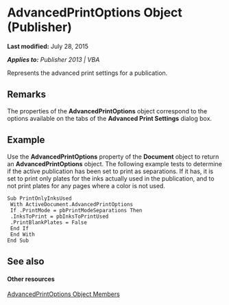 
# AdvancedPrintOptions Object (Publisher)

 **Last modified:** July 28, 2015

 _**Applies to:** Publisher 2013 | VBA_

Represents the advanced print settings for a publication.


## Remarks

The properties of the  **AdvancedPrintOptions** object correspond to the options available on the tabs of the **Advanced Print Settings** dialog box.


## Example

Use the  **AdvancedPrintOptions** property of the **Document** object to return an **AdvancedPrintOptions** object. The following example tests to determine if the active publication has been set to print as separations. If it has, it is set to print only plates for the inks actually used in the publication, and to not print plates for any pages where a color is not used.


```
Sub PrintOnlyInksUsed 
 With ActiveDocument.AdvancedPrintOptions 
 If .PrintMode = pbPrintModeSeparations Then 
 .InksToPrint = pbInksToPrintUsed 
 .PrintBlankPlates = False 
 End If 
 End With 
End Sub
```


## See also


#### Other resources


 [AdvancedPrintOptions Object Members](8b227886-9c49-ef46-adc5-40d6ea8bc1d8.md)

